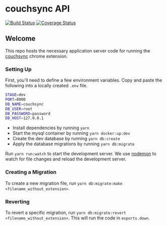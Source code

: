 # couchsync API

[![Build Status](https://travis-ci.org/rkrishn7/couchsync-api.svg?branch=main)](https://travis-ci.org/rkrishn7/couchsync-api)
[![Coverage Status](https://coveralls.io/repos/github/rkrishn7/couchsync-api/badge.svg?branch=main)](https://coveralls.io/github/rkrishn7/couchsync-api?branch=main)

## Welcome

This repo hosts the necessary application server code for running the [couchsync](https://rkrishn7.github.io/couchsync/) chrome extension.

### Setting Up

First, you'll need to define a few environment variables. Copy and paste the following into a locally created `.env` file.

```sh
STAGE=dev
PORT=8000
DB_NAME=couchsync
DB_USER=root
DB_PASSWORD=password
DB_HOST=127.0.0.1
```

- Install dependencies by running `yarn`
- Start the mysql container by running `yarn docker:up:dev`
- Create the dev database by running `yarn db:create`
- Apply the database migrations by running `yarn db:migrate`

Run `yarn run:watch` to start the development server. We use [nodemon](https://www.npmjs.com/package/nodemon) to watch for file changes and reload the development server.

### Creating a Migration

To create a new migration file, run `yarn db:migrate:make <filename_without_extension>`.

### Reverting

To revert a specific migration, run `yarn db:migrate:revert <filename_without_extension>`. This will run the code in `exports.down`.

